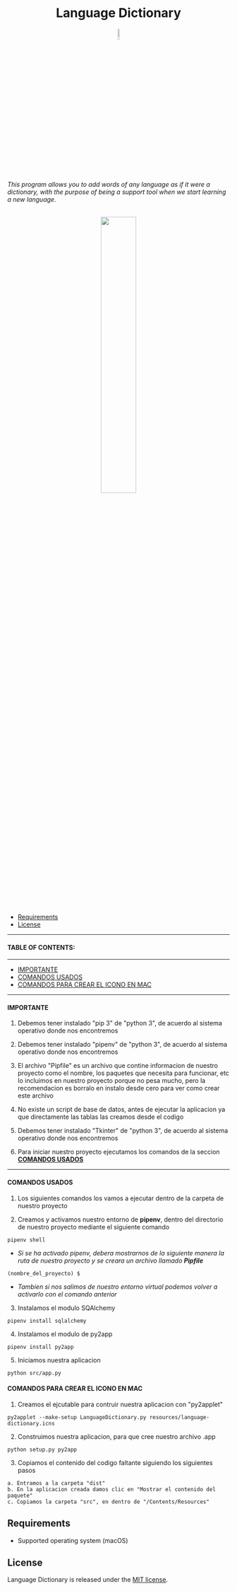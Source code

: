 

<h1 align="center">Language Dictionary</h1>

<p align="center">
  <img src="https://github.com/tarantulaman/LanguageDictionary/blob/master/resources/language-dictionary.png" width="8%" />
</p>


<br/>
    <i>This program allows you to add words of any language as if it were a dictionary, with the purpose of being a support tool when we start learning a new language.</i>
<br/>
<br/>

<p align="center">
  <img src="https://github.com/tarantulaman/LanguageDictionary/blob/master/resources/project-image-01.png" width="40%" />
</p>


- [Requirements](#requirements)
- [License](#license)


---

#### TABLE OF CONTENTS:
---

- [IMPORTANTE](#IMPORTANTE)
- [COMANDOS USADOS](#COMANDOS-USADOS)
- [COMANDOS PARA CREAR EL ICONO EN MAC](#COMANDOS-PARA-CREAR-EL-ICONO-EN-MAC)

---

#### IMPORTANTE

1. Debemos tener instalado "pip 3" de "python 3", de acuerdo al sistema
   operativo donde nos encontremos

2. Debemos tener instalado "pipenv" de "python 3", de acuerdo al sistema
   operativo donde nos encontremos
   
3. El archivo "Pipfile"  es un archivo que contine informacion de nuestro 
   proyecto como el nombre, los paquetes que necesita para funcionar, etc
   lo incluimos en nuestro proyecto porque no pesa mucho, pero la recomendacion
   es borralo en instalo desde cero para ver como crear este archivo

4. No existe un script de base de datos, antes de ejecutar la aplicacion
   ya que directamente las tablas las creamos desde el codigo

5. Debemos tener instalado "Tkinter" de "python 3", de acuerdo al sistema
   operativo donde nos encontremos

6. Para iniciar nuestro proyecto ejecutamos los comandos de la seccion
   **[COMANDOS USADOS](#COMANDOS-USADOS)**

---

#### COMANDOS USADOS

1. Los siguientes comandos los vamos a ejecutar dentro de la carpeta de
   nuestro proyecto

2. Creamos y activamos nuestro entorno de **pipenv**, dentro del directorio
   de nuestro proyecto mediante el siguiente comando

```
pipenv shell
```
* *Si se ha activado pipenv, debera mostrarnos de la siguiente
   manera la ruta de nuestro proyecto y se creara un archivo
  llamado **Pipfile***

```
(nombre_del_proyecto) $
```

* *Tambien si nos salimos de nuestro entorno virtual podemos 
   volver a activarlo con el comando anterior*


3. Instalamos el modulo SQAlchemy

```
pipenv install sqlalchemy
```

4. Instalamos el modulo de py2app

```
pipenv install py2app
```

5. Iniciamos nuestra aplicacion

```
python src/app.py
```

#### COMANDOS PARA CREAR EL ICONO EN MAC

1. Creamos el ejcutable para contruir nuestra aplicacion con "py2applet"

```
py2applet --make-setup LanguageDictionary.py resources/language-dictionary.icns
```

2. Construimos nuestra aplicacion, para que cree nuestro archivo .app

```
python setup.py py2app
```

3. Copiamos el contenido del codigo faltante siguiendo los siguientes pasos

```
a. Entramos a la carpeta "dist"
b. En la aplicacion creada damos clic en "Mostrar el contenido del paquete"
c. Copiamos la carpeta "src", en dentro de "/Contents/Resources"
```

## Requirements

- Supported operating system (macOS)

## License

Language Dictionary is released under the [MIT license](https://github.com/tarantulaman/LanguageDictionary/blob/master/LICENCE).



